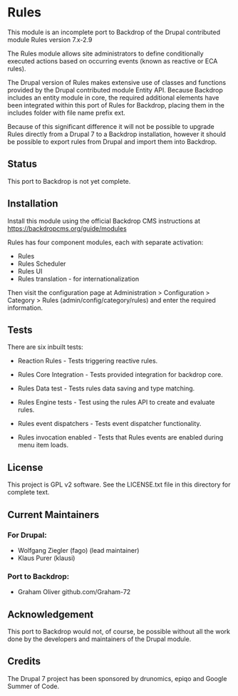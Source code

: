 # Rules

This module is an incomplete port to Backdrop of the Drupal 
contributed module Rules version 7.x-2.9

The Rules module allows site administrators to define conditionally executed
actions based on occurring events (known as reactive or ECA rules).

The Drupal version of Rules makes extensive use of classes and functions
provided by the Drupal contributed module Entity API. Because Backdrop
includes an entity module in core, the required additional elements have
been integrated within this port of Rules for Backdrop, placing them in the
includes folder with file name prefix ext.

Because of this significant difference it will not be possible to upgrade
Rules directly from a Drupal 7 to a Backdrop installation, however it should
be possible to export rules from Drupal and import them into Backdrop.


## Status

This port to Backdrop is not yet complete.


## Installation

Install this module using the official Backdrop CMS instructions at
https://backdropcms.org/guide/modules

Rules has four component modules, each with separate activation:
  + Rules
  + Rules Scheduler
  + Rules UI
  + Rules translation - for internationalization


Then visit the configuration page at Administration >
Configuration > Category > Rules (admin/config/category/rules)
and enter the required information.

## Tests

There are six inbuilt tests:

  + Reaction Rules  -  Tests triggering reactive rules.

  + Rules Core Integration  -  Tests provided integration for backdrop core.

  + Rules Data test  -  Tests rules data saving and type matching.

  + Rules Engine tests - Test using the rules API to create and evaluate rules.

  + Rules event dispatchers  -  Tests event dispatcher functionality.

  + Rules invocation enabled  -  Tests that Rules events are enabled during
    menu item loads.


## License

This project is GPL v2 software.
See the LICENSE.txt file in this directory for complete text.

## Current Maintainers

### For Drupal:

  - Wolfgang Ziegler (fago) (lead maintainer)
  - Klaus Purer (klausi)

### Port to Backdrop:

  - Graham Oliver github.com/Graham-72


## Acknowledgement

This port to Backdrop would not, of course, be possible without
all the work done by the developers and maintainers of the Drupal module.


## Credits

The Drupal 7 project has been sponsored by drunomics, epiqo
and Google Summer of Code.

